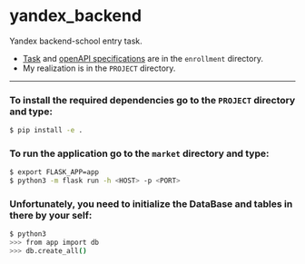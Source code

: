 # yandex_backend
Yandex backend-school entry task.

- [Task](https://github.com/50657472-416C6578656576/yandex_backend/blob/master/enrollment/Task.md) and [openAPI specifications](https://github.com/50657472-416C6578656576/yandex_backend/blob/master/enrollment/openapi.yaml) are in the `enrollment` directory.
- My realization is in the `PROJECT` directory.

---

### To install the required dependencies go to the `PROJECT` directory and type:
```bash
$ pip install -e .
```


### To run the application go to the `market` directory and type:
```bash
$ export FLASK_APP=app
$ python3 -m flask run -h <HOST> -p <PORT>
```


### Unfortunately, you need to initialize the DataBase and tables in there by your self:
```bash
$ python3
>>> from app import db
>>> db.create_all()
```

